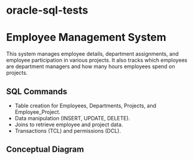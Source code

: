 # oracle-sql-tests
# Employee Management System

This system manages employee details, department assignments, and employee participation in various projects. It also tracks which employees are department managers and how many hours employees spend on projects.

## SQL Commands
- Table creation for Employees, Departments, Projects, and Employee_Project.
- Data manipulation (INSERT, UPDATE, DELETE).
- Joins to retrieve employee and project data.
- Transactions (TCL) and permissions (DCL).

## Conceptual Diagram
